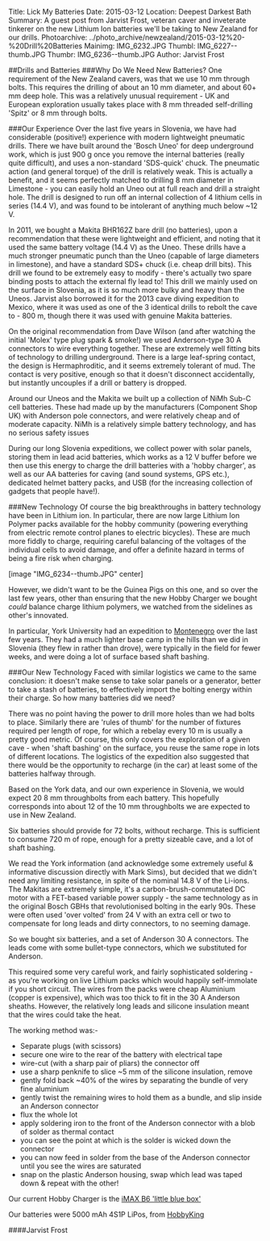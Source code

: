 Title: Lick My Batteries
Date: 2015-03-12
Location: Deepest Darkest Bath
Summary: A guest post from Jarvist Frost, veteran caver and inveterate tinkerer on the new Lithium Ion batteries we'll be taking to New Zealand for our drills.
Photoarchive: ../photo_archive/newzealand/2015-03-12%20-%20Drill%20Batteries
Mainimg: IMG_6232.JPG
Thumbl: IMG_6227--thumb.JPG
Thumbr: IMG_6236--thumb.JPG
Author: Jarvist Frost

##Drills and Batteries
###Why Do We Need New Batteries?
One requirement of the New Zealand cavers, was that we use 10 mm through bolts. This requires the drilling of about an 10 mm diameter, and about 60+ mm deep hole. This was a relatively unusual requirement - UK and European exploration usually takes place with 8 mm threaded self-drilling 'Spitz' or 8 mm through bolts.  

###Our Experience
Over the last five years in Slovenia, we have had considerable (positive!) experience with modern lightweight pneumatic drills. There we have built around the 'Bosch Uneo' for deep underground work, which is just 900 g once you remove the internal batteries (really quite difficult), and uses a non-standard 'SDS-quick' chuck. The pneumatic action (and general torque) of the drill is relatively weak. This is actually a benefit, and it seems perfectly matched to drilling 8 mm diameter in Limestone - you can easily hold an Uneo out at full reach and drill a straight hole. The drill is designed to run off an internal collection of 4 lithium cells in series (14.4 V), and was found to be intolerant of anything much below ~12 V.

In 2011, we bought a Makita BHR162Z bare drill (no batteries), upon a recommendation that these were lightweight and efficient, and noting that it used the same battery voltage (14.4 V) as the Uneo. These drills have a much stronger pneumatic punch than the Uneo (capable of large diameters in limestone), and have a standard SDS+ chuck (i.e. cheap drill bits).
This drill we found to be extremely easy to modify - there's actually two spare binding posts to attach the external fly lead to! This drill we mainly used on the surface in Slovenia, as it is so much more bulky and heavy than the Uneos. Jarvist also borrowed it for the 2013 cave diving expedition to Mexico, where it was used as one of the 3 identical drills to rebolt the cave to - 800 m, though there it was used with genuine Makita batteries.

On the original recommendation from Dave Wilson (and after watching the initial 'Molex' type plug spark & smoke!) we used Anderson-type 30 A connectors to wire everything together. These are extremely well fitting bits of technology to drilling underground. There is a large leaf-spring contact, the design is Hermaphroditic, and it seems extremely tolerant of mud. The contact is very positive, enough so that it doesn't disconnect accidentally, but instantly uncouples if a drill or battery is dropped.

Around our Uneos and the Makita we built up a collection of NiMh Sub-C cell batteries. These had made up by the manufacturers (Component Shop UK) with Anderson pole connectors, and were relatively cheap and of moderate capacity. NiMh is a relatively simple battery technology, and has no serious safety issues

During our long Slovenia expeditions, we collect power with solar panels, storing them in lead acid batteries, which works as a 12 V buffer before we then use this energy to charge the drill batteries with a 'hobby charger', as well as our AA batteries for caving (and sound systems, GPS etc.), dedicated helmet battery packs, and USB (for the increasing collection of gadgets that people have!).

###New Technology
Of course the big breakthroughs in battery technology have been in Lithium ion. In particular, there are now large Lithium Ion Polymer packs available for the hobby community (powering everything from electric remote control planes to electric bicycles). These are much more fiddly to charge, requiring careful balancing of the voltages of the individual cells to avoid damage, and offer a definite hazard in terms of being a fire risk when charging.

[image "IMG_6234--thumb.JPG" center]

However, we didn't want to be the Guinea Pigs on this one, and so over the last few years, other than ensuring that the new Hobby Charger we bought _could_ balance charge lithium polymers, we watched from the sidelines as other's innovated.

In particular, York University had an expedition to [Montenegro](http://durmitor.yucpc.org.uk/misc/drill_batteries.php) over the last few years. They had a much lighter base camp in the hills than we did in Slovenia (they flew in rather than drove), were typically in the field for fewer weeks, and were doing a lot of surface based shaft bashing.

###Our New Technology
Faced with similar logistics we came to the same conclusion: it doesn't make sense to take solar panels or a generator, better to take a stash of batteries, to effectively import the bolting energy within their charge. So how many batteries did we need?

There was no point having the power to drill more holes than we had bolts to place. Similarly there are 'rules of thumb' for the number of fixtures required per length of rope, for which a rebelay every 10 m is usually a pretty good metric. Of course, this only covers the exploration of a given cave - when 'shaft bashing' on the surface, you reuse the same rope in lots of different locations.
The logistics of the expedition also suggested that there would be the opportunity to recharge (in the car) at least some of the batteries halfway through.

Based on the York data, and our own experience in Slovenia, we would expect 20 8 mm throughbolts from each battery. This hopefully corresponds into about 12 of the 10 mm throughbolts we are expected to use in New Zealand.

Six batteries should provide for 72 bolts, without recharge. This is sufficient to consume 720 m of rope, enough for a pretty sizeable cave, and a lot of shaft bashing.

We read the York information (and acknowledge some extremely useful & informative discussion directly with Mark Sims), but decided that we didn't need any limiting resistance, in spite of the nominal 14.8 V of the Li-ions. The Makitas are extremely simple, it's a carbon-brush-commutated DC motor with a FET-based variable power supply - the same technology as in the original Bosch GBHs that revolutionised bolting in the early 90s. These were often used 'over volted' from 24 V with an extra cell or two to compensate for long leads and dirty connectors, to no seeming damage.

So we bought six batteries, and a set of Anderson 30 A connectors. The leads come with some bullet-type connectors, which we substituted for Anderson.

This required some very careful work, and fairly sophisticated soldering - as you're working on live Lithium packs which would happily self-immolate if you short circuit. The wires from the packs were cheap Aluminium (copper is expensive), which was too thick to fit in the 30 A Anderson sheaths. However, the relatively long leads and silicone insulation meant that the wires could take the heat.

The working method was:-

* Separate plugs (with scissors)
* secure one wire to the rear of the battery with electrical tape
* wire-cut (with a sharp pair of pliars) the connector off
* use a sharp penknife to slice ~5 mm of the silicone insulation, remove
* gently fold back ~40% of the wires by separating the bundle of very fine aluminium
* gently twist the remaining wires to hold them as a bundle, and slip inside an Anderson connector
* flux the whole lot
* apply soldering iron to the front of the Anderson connector with a blob of solder as thermal contact
* you can see the point at which is the solder is wicked down the connector
* you can now feed in solder from the base of the Anderson connector until you see the wires are saturated
* snap on the plastic Anderson housing, swap which lead was taped down & repeat with the other!


Our current Hobby Charger is the [iMAX B6 'little blue box'](http://www.dx.com/p/imax-b6-2-5-lcd-rc-lipo-battery-balance-charger-100-240v-us-plug-35190)

Our batteries were 5000 mAh 4S1P LiPos, from [HobbyKing](http://www.hobbyking.co.uk/hobbyking/store/__15521__Turnigy_5000mAh_4S1P_14_8v_20C_hardcase_pack.html)

####Jarvist Frost
